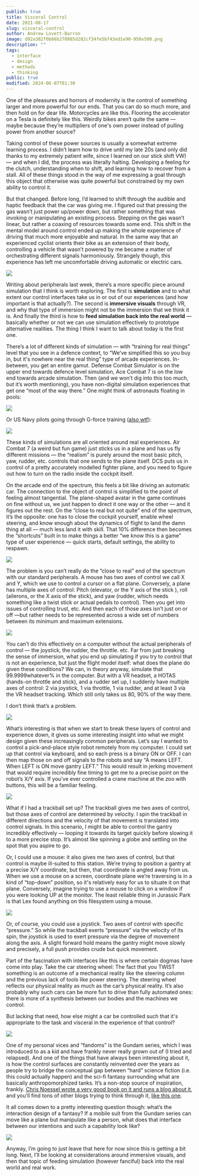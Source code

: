 ```yaml
---
publish: true
title: Visceral Control
date: 2021-08-17
slug: visceral-control
author: Andrew Lovett-Barron
image: d92a382f0b66b270885d202cf34fe5bf43ed1e90-950x500.png
description: ""
tags:
  - interface
  - design
  - methods
  - thinking
public: true
modified: 2024-06-07T01:30
---
```


One of the pleasures and horrors of modernity is the control of something larger and more powerful for our ends. That you can do so much more, and then hold on for dear life. Motorcycles are like this. Flooring the accelerator on a Tesla is definitely like this. Weirdly bikes aren’t quite the same — maybe because they’re multipliers of one's own power instead of pulling power from another source?

Taking control of these power sources is usually a somewhat extreme learning process. I didn’t learn how to drive until my late 20s (and only did thanks to my extremely patient wife, since I learned on our stick shift VW) — and when I did, the process was literally halting. Developing a feeling for the clutch, understanding when to shift, and learning how to recover from a stall. All of these things stood in the way of me expressing a goal through this object that otherwise was quite powerful but constrained by my own ability to control it.

But that changed. Before long, I’d learned to shift through the audible and haptic feedback that the car was giving me. I figured out that pressing the gas wasn’t just power up/power down, but rather something that was invoking or manipulating an existing process. Stepping on the gas wasn’t linear, but rather a coaxing of resources towards some end. This shift in the mental model around control ended up making the whole experience of driving that much more enjoyable and natural. In the same way that an experienced cyclist orients their bike as an extension of their body, controlling a vehicle that wasn’t powered by me became a matter of orchestrating different signals harmoniously. Strangely though, this experience has left me uncomfortable driving automatic or electric cars.

![](../_assets/6f308b89c6a0ed75c188e2668614f12e50e01ceb-2448x2448.jpg)

Writing about peripherals last week, there’s a more specific piece around simulation that I think is worth exploring. The first is **simulation** and to what extent our control interfaces take us in or out of our experiences (and how important is that actually?). The second is **immersive visuals** through VR, and why that type of immersion might not be the immersion that we think it is. And finally the third is how to **feed simulation back into the real world** — basically whether or not we can use simulation effectively to prototype alternative realities. The thing I think I want to talk about today is the first one.

There’s a lot of different kinds of simulation — with “training for real things” level that you see in a defence context, to “We’ve simplified this so you buy in, but it's nowhere near the real thing” type of arcade experiences. In-between, you get an entire gamut. Defense Combat Simulator is on the upper end towards defence level simulation, Ace Combat 7 is on the low end towards arcade simulation. Then (and we won’t dig into this too much, but it’s worth mentioning), you have non-digital simulation experiences that get one “most of the way there.” One might think of astronauts floating in pools:

![](../_assets/479f0d5cc511570b98c5e4e6000d8c1bd9b3daa3-2660x2128.png)

Or US Navy pilots going through G-force training ([also wtf](https://www.youtube.com/watch?v=_0nbRYIBVDQ)):

![](../_assets/79aad6f2856bf8383ef680be5db87fff77eff361-480x360.jpg)

These kinds of simulations are all oriented around real experiences. Air Combat 7 (a weird but fun game) just sticks us in a plane and has us fly different missions — the “realism” is purely around the most basic pitch, yaw, rudder, etc. controls that one sends to the plane itself. DCS puts us in control of a pretty accurately modelled fighter plane, and you need to figure out how to turn on the radio inside the cockpit itself.

On the arcade end of the spectrum, this feels a bit like driving an automatic car. The connection to the object of control is simplified to the point of feeling almost tangential. The plane-shaped avatar in the game continues on fine without us, we just happen to direct it one way or the other — and it figures out the rest. On the “close to real but not quite” end of the spectrum, it’s the opposite: one has to close the cockpit yourself, enable wheel steering, and know enough about the dynamics of flight to land the damn thing at all — much less land it with skill. That 10% difference then becomes the “shortcuts” built in to make things a better “we know this is a game” type of user experience — quick starts, default settings, the ability to respawn.

![](../_assets/ec40ea9e3503e7c803d55ff888aed459d3bd1445-978x1050.jpg)

The problem is you can’t really do the “close to real” end of the spectrum with our standard peripherals. A mouse has two axes of control we call X and Y, which we use to control a cursor on a flat plane. Conversely, a plane has multiple axes of control: Pitch (elevator, or the Y axis of the stick ), roll (ailerons, or the X axis of the stick), and yaw (rudder, which needs something like a twist stick or actual pedals to control). Then you get into issues of controlling trust, etc. And then each of those axes isn’t just on or off —but rather needs to be represented across a wide set of numbers between its minimum and maximum extensions.

![](../_assets/6db3ad76f2d47323f5eaba94fb9f18852fad6a8a-2508x1558.png)

You can’t do this effectively on a computer without the actual peripherals of control — the joystick, the rudder, the throttle. etc. Far from just breaking the sense of immersion, what you end up simulating if you try to control that is not an experience, but just the flight model itself: what does the plane do given these conditions? We can, in theory anyway, simulate that 99.9999whatever% in the computer. But with a VR headset, a HOTAS (hands-on throttle and stick), and a rudder set up, I suddenly have multiple axes of control: 2 via joystick, 1 via throttle, 1 via rudder, and at least 3 via the VR headset tracking. Which still only takes us 80, 90% of the way there.

I don’t think that’s a problem.

![](../_assets/bf8b72f1bdf9226a91605fc02850e332a547d9b3-512x341.jpg)

What’s interesting is that when we start to break these layers of control and experience down, it gives us some interesting insight into what we might design given these increasingly common peripherals. Let’s say I wanted to control a pick-and-place style robot remotely from my computer. I could set up that control via keyboard, and so each press is a binary ON or OFF. I can then map those on and off signals to the robots and say “A means LEFT. When LEFT is ON move gantry LEFT.” This would result in jerking movement that would require incredibly fine timing to get me to a precise point on the robot’s X/Y axis. If you’ve ever controlled a crane machine at the zoo with buttons, this will be a familiar feeling.

![](../_assets/9e7a691dbb9dd0e821e9b3a956e073dd266b2c60-1600x1067.jpg)

What if I had a trackball set up? The trackball gives me two axes of control, but those axes of control are determined by velocity. I spin the trackball in different directions and the velocity of that movement is translated into control signals. In this scenario, I might be able to control the gantry incredibly effectively — looping it towards its target quickly before slowing it to a more precise stop. It’s almost like spinning a globe and settling on the spot that you aspire to go.

Or, I could use a mouse: it also gives me two axes of control, but that control is maybe ill-suited to this station. We’re trying to position a gantry at a precise X/Y coordinate, but then, that coordinate is angled away from us. When we use a mouse on a screen, coordinate plane we’re traversing is in a kind of “top-down” position, so it's relatively easy for us to situate it on that plane. Conversely, imagine trying to use a mouse to click on a window if you were looking UP at the monitor. The least reliable thing in Jurassic Park is that Lex found anything on this filesystem using a mouse.

![](../_assets/5fac4b50c47eacda15c977b5d1b765d14af6016d-800x416.jpg)

Or, of course, you could use a joystick. Two axes of control with specific “pressure.” So while the trackball exerts “pressure” via the velocity of its spin, the joystick is used to exert pressure via the degree of movement along the axis. A slight forward hold means the gantry might move slowly and precisely, a full push provides crude but quick movement.

Part of the fascination with interfaces like this is where certain dogmas have come into play. Take the car steering wheel: The fact that you TWIST something is an outcome of a mechanical reality like the steering column and the previous lack of tools like power steering. The steering wheel reflects our physical reality as much as the car’s physical reality. It’s also probably why such cars can be more fun to drive than fully automated ones: there is more of a synthesis between our bodies and the machines we control.

But lacking that need, how else might a car be controlled such that it's appropriate to the task and visceral in the experience of that control?

![](../_assets/7815b75b53b1c15b54ee8617593606aa168e7b63-640x481.webp)

One of my personal vices and “fandoms” is the Gundam series, which I was introduced to as a kid and have frankly never really grown out of (I tried and relapsed). And one of the things that have always been interesting about it, is how the control surfaces are constantly reinvented over the years as people try to bridge the conceptual gap between “hard” science fiction (i.e. this could actually happen) and the sci-fi fantasy surrounding what are basically anthropomorphized tanks. It’s a non-stop source of inspiration, frankly. [Chris Noessel wrote a very good book on it and runs a blog about it](https://scifiinterfaces.com/), and you’ll find tons of other blogs trying to think through it, [like this one](https://aaltomies.wordpress.com/2016/04/27/your-giant-robots-controls/).

It all comes down to a pretty interesting question though: what’s the interaction design of a fantasy? If a mobile suit from the Gundam series can move like a plane but manipulate like a person, what does that interface between our intentions and such a capability look like?

![](../_assets/7c9535bec378053235888c98950d7fb360ccf31d-400x377.jpg)

Anyway, I’m going to just leave that here for now since this is getting a bit long. Next, I’ll be looking at considerations around immersive visuals, and then that topic of feeding simulation (however fanciful) back into the real world and real work.
